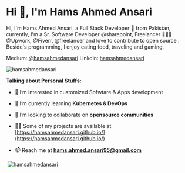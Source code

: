 <h1>Hi 👋, I'm Hams Ahmed Ansari</h1>
<p>Hi, I'm Hams Ahmed Ansari, a Full Stack Developer 🚀 from Pakistan, currently, I'm a Sr. Software Developer @sharepoint, Freelancer 👨🏽‍💻 @Upwork, @Fiverr, @freelancer and love to contribute to open source . Beside's programming, I enjoy eating food, traveling and gaming.</p>

Medium: [@hamsahmedansari](https://medium.com/@hamsahmedansari)
Linkdin: [hamsahmedansari](https://www.linkedin.com/in/hamsahmedansari/)

<p align="left"> <img src="https://komarev.com/ghpvc/?username=hamsahmedansari" alt="hamsahmedansari" /> </p>
<b>Talking about Personal Stuffs:</b>

- 👀 I’m interested in customized Sofwtare & Apps development

- 🌱 I’m currently learning **Kubernetes & DevOps**

- 👯 I’m looking to collaborate on **opensource communities**

- 👨‍💻 Some of my projects are available at [https://hamsahmedansari.github.io/](https://hamsahmedansari.github.io/)

- 📫 Reach me at **hams.ahmed.ansari95@gmail.com**

<p>&nbsp;<img align="center" src="https://github-readme-stats.vercel.app/api?username=hamsahmedansari&show_icons=true" alt="hamsahmedansari" /></p>

